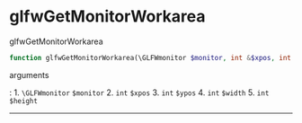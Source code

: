 # glfwGetMonitorWorkarea
glfwGetMonitorWorkarea

```php
function glfwGetMonitorWorkarea(\GLFWmonitor $monitor, int &$xpos, int &$ypos, int &$width, int &$height) : void
```

arguments

:    1. `\GLFWmonitor` `$monitor` 
    2. `int` `$xpos` 
    3. `int` `$ypos` 
    4. `int` `$width` 
    5. `int` `$height` 

---
     